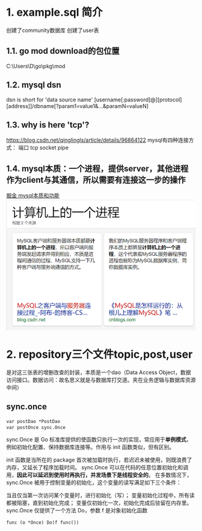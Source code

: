 # 1. example.sql 简介
创建了community数据库
创建了user表

## 1.1. go mod download的包位置
C:\Users\D\go\pkg\mod

## 1.2. mysql dsn
dsn is short for 'data source name'
[username[:password]@][protocol][address]]/dbname[?param1=value1&...&paramN=valueN]

## 1.3. why is here 'tcp'?
https://blog.csdn.net/qinglingls/article/details/96864122
mysql有四种连接方式：
端口
tcp
socket
pipe

## 1.4. mysql本质：一个进程，提供server，其他进程作为client与其通信，所以需要有连接这一步的操作
[掘金 mysql本质和功能](https://juejin.cn/post/6931240254040981511)
![mysql本质](../../Image/Mysql-1.jpg)

# 2. repository三个文件topic,post,user
是对这三张表的增删改查的封装，本质是一个dao（Data Access Object，数据访问接口。数据访问：故名思义就是与数据库打交道。夹在业务逻辑与数据库资源中间）

## sync.once
```
var postDao *PostDao
var postOnce sync.Once
```
sync.Once 是 Go 标准库提供的使函数只执行一次的实现，常应用于**单例模式**，例如初始化配置、保持数据库连接等。作用与 init 函数类似，但有区别。

init 函数是当所在的 package 首次被加载时执行，若迟迟未被使用，则既浪费了内存，又延长了程序加载时间。
sync.Once 可以在代码的任意位置初始化和调用，**因此可以延迟到使用时再执行，并发场景下是线程安全的**。
在多数情况下，sync.Once 被用于控制变量的初始化，这个变量的读写满足如下三个条件：

当且仅当第一次访问某个变量时，进行初始化（写）；
变量初始化过程中，所有读都被阻塞，直到初始化完成；
变量仅初始化一次，初始化完成后驻留在内存里。
sync.Once 仅提供了一个方法 Do，参数 f 是对象初始化函数
```
func (o *Once) Do(f func())
```